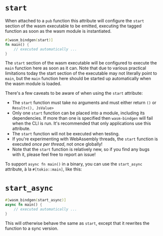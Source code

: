 # `start`

When attached to a `pub` function this attribute will configure the `start`
section of the wasm executable to be emitted, executing the tagged function as
soon as the wasm module is instantiated.

```rust
#[wasm_bindgen(start)]
fn main() {
    // executed automatically ...
}
```

The `start` section of the wasm executable will be configured to execute the
`main` function here as soon as it can. Note that due to various practical
limitations today the start section of the executable may not literally point to
`main`, but the `main` function here should be started up automatically when the
wasm module is loaded.

There's a few caveats to be aware of when using the `start` attribute:

* The `start` function must take no arguments and must either return `()` or
  `Result<(), JsValue>`
* Only one `start` function can be placed into a module, including its
  dependencies. If more than one is specified then `wasm-bindgen` will fail when
  the CLI is run. It's recommended that only applications use this attribute.
* The `start` function will not be executed when testing.
* If you're experimenting with WebAssembly threads, the `start` function is
  executed *once per thread*, not once globally!
* Note that the `start` function is relatively new, so if you find any bugs with
  it, please feel free to report an issue!

To support `async fn main()` in a binary, you can use the `start_async` attribute,
à la `#[tokio::main]`, like this:

# `start_async`
```rust
#[wasm_bindgen(start_async)]
async fn main() {
    // executed automatically ...
}
```

This will otherwise behave the same as `start`, except that it rewrites the function
to a sync version.
